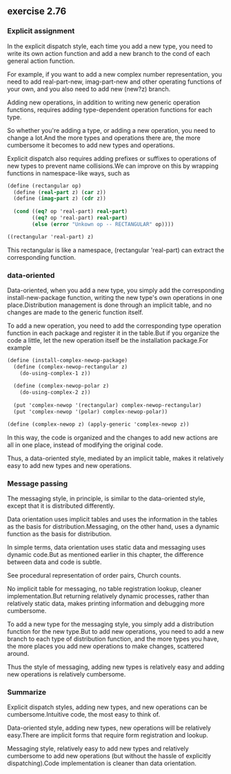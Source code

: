 ## exercise 2.76

### Explicit assignment

In the explicit dispatch style, each time you add a new type, you need to write its own action function and add a new branch to the cond of each general action function.

For example, if you want to add a new complex number representation, you need to add real-part-new, imag-part-new and other operating functions of your own, and you also need to add new (new?z) branch.

Adding new operations, in addition to writing new generic operation functions, requires adding type-dependent operation functions for each type.

So whether you're adding a type, or adding a new operation, you need to change a lot.And the more types and operations there are, the more cumbersome it becomes to add new types and operations.

Explicit dispatch also requires adding prefixes or suffixes to operations of new types to prevent name collisions.We can improve on this by wrapping functions in namespace-like ways, such as

```Scheme
(define (rectangular op)
  (define (real-part z) (car z))
  (define (imag-part z) (cdr z))
  
  (cond ((eq? op 'real-part) real-part)
        ((eq? op 'real-part) real-part)
        (else (error "Unkown op -- RECTANGULAR" op))))

((rectangular 'real-part) z)
```

This rectangular is like a namespace, (rectangular 'real-part) can extract the corresponding function.

### data-oriented

Data-oriented, when you add a new type, you simply add the corresponding install-new-package function, writing the new type's own operations in one place.Distribution management is done through an implicit table, and no changes are made to the generic function itself.

To add a new operation, you need to add the corresponding type operation function in each package and register it in the table.But if you organize the code a little, let the new operation itself be the installation package.For example

```Scheme
(define (install-complex-newop-package)
  (define (complex-newop-rectangular z)
    (do-using-complex-1 z))
  
  (define (complex-newop-polar z)
    (do-using-complex-2 z))
  
  (put 'complex-newop '(rectangular) complex-newop-rectangular)
  (put 'complex-newop '(polar) complex-newop-polar))

(define (complex-newop z) (apply-generic 'complex-newop z))
```

In this way, the code is organized and the changes to add new actions are all in one place, instead of modifying the original code.

Thus, a data-oriented style, mediated by an implicit table, makes it relatively easy to add new types and new operations.


### Message passing

The messaging style, in principle, is similar to the data-oriented style, except that it is distributed differently.

Data orientation uses implicit tables and uses the information in the tables as the basis for distribution.Messaging, on the other hand, uses a dynamic function as the basis for distribution.

In simple terms, data orientation uses static data and messaging uses dynamic code.But as mentioned earlier in this chapter, the difference between data and code is subtle.

See procedural representation of order pairs, Church counts.

No implicit table for messaging, no table registration lookup, cleaner implementation.But returning relatively dynamic processes, rather than relatively static data, makes printing information and debugging more cumbersome.

To add a new type for the messaging style, you simply add a distribution function for the new type.But to add new operations, you need to add a new branch to each type of distribution function, and the more types you have, the more places you add new operations to make changes, scattered around.

Thus the style of messaging, adding new types is relatively easy and adding new operations is relatively cumbersome.


### Summarize

Explicit dispatch styles, adding new types, and new operations can be cumbersome.Intuitive code, the most easy to think of.

Data-oriented style, adding new types, new operations will be relatively easy.There are implicit forms that require form registration and lookup.

Messaging style, relatively easy to add new types and relatively cumbersome to add new operations (but without the hassle of explicitly dispatching).Code implementation is cleaner than data orientation.
